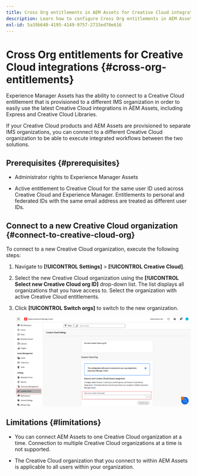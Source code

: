 ```yaml
---
title: Cross Org entitlements in AEM Assets for Creative Cloud integrations
description: Learn how to configure Cross Org entitlements in AEM Assets for Creative Cloud integrations. Connect to a Creative Cloud entitlement that is provisioned to a different IMS organization in order to easily use the latest Creative Cloud integrations in AEM Assets, including Express and Creative Cloud Libraries.
exl-id: 5a39b640-4195-4149-9757-2733ed70e616
---
```

# Cross Org entitlements for Creative Cloud integrations  {#cross-org-entitlements}

Experience Manager Assets has the ability to connect to a Creative Cloud entitlement that is provisioned to a different IMS organization in order to easily use the latest Creative Cloud integrations in AEM Assets, including Express and Creative Cloud Libraries.

If your Creative Cloud products and AEM Assets are provisioned to separate IMS organizations, you can connect to a different Creative Cloud organization to be able to execute integrated workflows between the two solutions.

## Prerequisites {#prerequisites}

* Administrator rights to Experience Manager Assets

* Active entitlement to Creative Cloud for the same user ID used across Creative Cloud and Experience Manager. Entitlements to personal and federated IDs with the same email address are treated as different user IDs.

## Connect to a new Creative Cloud organization {#connect-to-creative-cloud-org}

To connect to a new Creative Cloud organization, execute the following steps:

1. Navigate to **[!UICONTROL Settings]** > **[!UICONTROL Creative Cloud]**.

1. Select the new Creative Cloud organization using the **[!UICONTROL Select new Creative Cloud org ID]** drop-down list. The list displays all organizations that you have access to. Select the organization with active Creative Cloud entitlements.

1. Click **[!UICONTROL Switch orgs]** to switch to the new organization.

   ![Cross Org Entitlements](assets/cross-org-entitlements.png)

## Limitations {#limitations}

* You can connect AEM Assets to one Creative Cloud organization at a time. Connection to multiple Creative Cloud organizations at a time is not supported.

* The Creative Cloud organization that you connect to within AEM Assets is applicable to all users within your organization.
